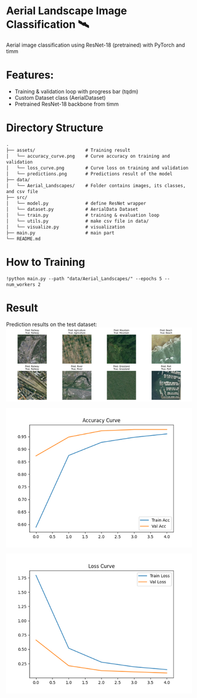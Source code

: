 # Aerial Landscape Image Classification 🛰️

Aerial image classification using ResNet-18 (pretrained) with PyTorch and timm


# Features:

 - Training & validation loop with progress bar (tqdm)
 - Custom Dataset class (AerialDataset)
 - Pretrained ResNet-18 backbone from timm


# Directory Structure

```
.
├── assets/                   # Training result
│   └── accuracy_curve.png    # Curve accuracy on training and validation
│   └── loss_curve.png        # Curve loss on training and validation
│   └── predictions.png       # Predictions result of the model
├── data/
│   └── Aerial_Landscapes/    # Folder contains images, its classes, and csv file
├── src/
│   └── model.py              # define ResNet wrapper
│   └── dataset.py            # AerialData Dataset
│   └── train.py              # training & evaluation loop
│   └── utils.py              # make csv file in data/
│   └── visualize.py          # visualization
├── main.py                   # main part
└── README.md
```

# How to Training

```
!python main.py --path "data/Aerial_Landscapes/" --epochs 5 --num_workers 2
```

# Result

Prediction results on the test dataset:
![Prediction Results](assets/predictions.png)

![Accuracy Curve](assets/accuracy_curve.png)

![Loss Curve](assets/loss_curve.png)